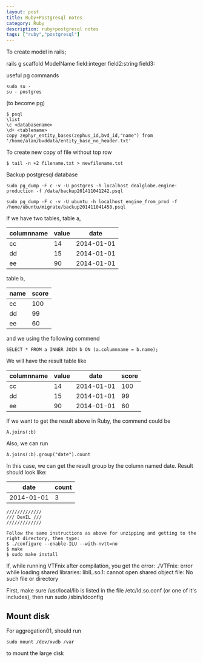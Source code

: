 ```yaml
---
layout: post
title: Ruby+Postgresql notes
category: Ruby
description: ruby+postgresql notes
tags: ["ruby","postgresql"]
---
```


To create model in rails;

rails g scaffold ModelName field:integer field2:string field3:

useful pg commands


```
sudo su - 
su - postgres
```

(to become pg)


```
$ psql
\list
\c <databasename>
\d+ <tablename>
copy zephyr_entity_bases(zephus_id,bvd_id,"name") from '/home/alan/bvddata/entity_base_no_header.txt'
```


To create new copy of file without top row

```
$ tail -n +2 filename.txt > newfilename.txt
```

Backup postgresql database

```
sudo pg_dump -F c -v -U postgres -h localhost dealglobe.engine-production -f /data/backup201411041242.psql

sudo pg_dump -F c -v -U ubuntu -h localhost engine_from_prod -f /home/ubuntu/migrate/backup201411041458.psql
```

If we have two tables, table a,

columnname | value | date
-----------|-------|------
cc | 14 | 2014-01-01
dd | 15 | 2014-01-01
ee | 90 | 2014-01-01

table b,

name | score
-----|-------
cc | 100 
dd | 99
ee | 60

and we using the following commend

```
SELECT * FROM a INNER JOIN b ON (a.columnname = b.name);
```

We will have the result table like

columnname | value | date | score
-----------|-------|------|------
cc | 14 | 2014-01-01 | 100
dd | 15 | 2014-01-01 | 99
ee | 90 | 2014-01-01 | 60

If we want to get the result above in Ruby, the commend could be

```
A.joins(:b)
```

Also, we can run

```
A.joins(:b).group("date").count
```

In this case, we can get the result group by the column named date. Result should look like:

date | count
-----|------
2014-01-01 | 3

	/////////////
	/// DevIL ///
	/////////////
	
	Follow the same instructions as above for unzipping and getting to the right directory, then type:
	$ ./configure --enable-ILU --with-nvtt=no
	$ make
	$ sudo make install
	
If, while running VTFnix after compilation, you get the error:
	./VTFnix: error while loading shared libraries: libIL.so.1: cannot open shared object file: No such file or directory
	
First, make sure /usr/local/lib is listed in the file /etc/ld.so.conf (or one of it's includes), then run sudo /sbin/ldconfig

## Mount disk

For aggregation01, should run

```
sudo mount /dev/xvdb /var
```

to mount the large disk
